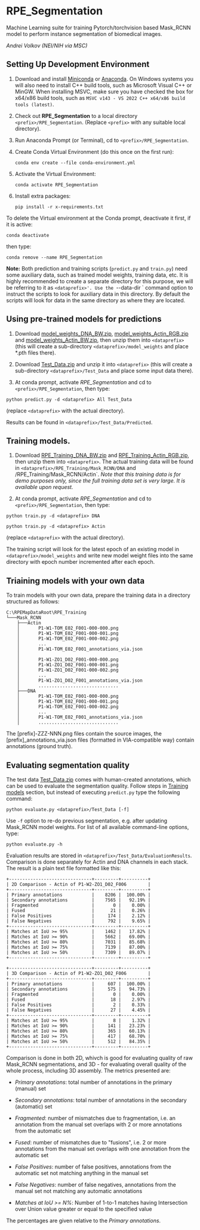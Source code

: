 # RPE_Segmentation

Machine Learning suite for training Pytorch/torchvision based Mask_RCNN model to perform
instance segmentation of biomedical images.

*Andrei Volkov (NEI/NIH via MSC)*

## Setting Up Development Environment

1. Download and install [Miniconda](https://docs.conda.io/en/latest/miniconda.html)
or [Anaconda](https://www.anaconda.com/products/individual). On Windows systems you will
also need to install C++ build tools, such as Microsoft Visual C++ or MinGW. When installing MSVC,
make sure you have checked the box for x64/x86 build tools, such as
`MSVC v143 - VS 2022 C++ x64/x86 build tools (latest)`.

2. Check out **RPE_Segmentation** to a local directory `<prefix>/RPE_Segmentation`.
(Replace `<prefix>` with any suitable local directory).

3. Run Anaconda Prompt (or Terminal), cd to `<prefix>/RPE_Segmentation`.

4. Create Conda Virtual Environment (do this once on the first run):

	`conda env create --file conda-environment.yml`
   
5. Activate the Virtual Environment:

	`conda activate RPE_Segmentation`
	
6. Install extra packages:

	`pip install -r x-requirements.txt`
   
To delete the Virtual environment at the Conda prompt, deactivate it first, if it is active:

`conda deactivate`

then type:

`conda remove --name RPE_Segmentation`


**Note:** Both prediction and training scripts (`predict.py` and `train.py`) need some auxiliary data, such
as trained model weights, training data, etc. It is highly recommended to create a separate directory for
this purpose, we will be referring to it as `<dataprefix>'. Use the `--data-dir <dataprefix>` command option to
instruct the scripts to look for auxiliary data in this directory. By default the scripts will look for data
in the same directory as where they are located.

## Using pre-trained models for predictions

1. Download [model_weights_DNA_BW.zip](https://github.com/NIH-NEI/RPE_Segmentation/releases/download/pretrained/model_weights_DNA_BW.zip),
[model_weights_Actin_RGB.zip](https://github.com/NIH-NEI/RPE_Segmentation/releases/download/pretrained/model_weights_Actin_RGB.zip)
and [model_weights_Actin_BW.zip](https://github.com/NIH-NEI/RPE_Segmentation/releases/download/pretrained/model_weights_Actin_BW.zip), then
unzip them into `<dataprefix>` (this will create a sub-directory `<dataprefix>/model_weights` and place *.pth
files there).

2. Download [Test_Data.zip](https://github.com/NIH-NEI/RPE_Segmentation/releases/download/testdata/Test_Data.zip)
and unzip it into `<dataprefix>` (this will create a sub-directory `<dataprefix>/Test_Data`
and place some input data there).

3. At conda prompt, activate *RPE_Segmentation* and cd to `<prefix>/RPE_Segmentation`, then type:

`python predict.py -d <dataprefix> All Test_Data`

(replace `<dataprefix>` with the actual directory).

Results can be found in `<dataprefix>/Test_Data/Predicted`.

## Training models.

1. Download [RPE_Training_DNA_BW.zip](https://github.com/NIH-NEI/RPE_Segmentation/releases/download/training/RPE_Training_DNA_BW.zip)
and [RPE_Training_Actin_RGB.zip](https://github.com/NIH-NEI/RPE_Segmentation/releases/download/training/RPE_Training_Actin_RGB.zip),
then unzip them into `<dataprefix>`.
The actual training data will be found in `<dataprefix>/RPE_Training/Mask_RCNN/DNA` and
<dataprefix>/RPE_Training/Mask_RCNN/Actin`. *Note that this training data is for demo purposes only, since
the full training data set is very large. It is available upon request.*

2. At conda prompt, activate *RPE_Segmentation* and cd to `<prefix>/RPE_Segmentation`, then type:

`python train.py -d <dataprefix> DNA`

`python train.py -d <dataprefix> Actin`

(replace `<dataprefix>` with the actual directory).

The training script will look for the latest epoch of an existing model in `<dataprefix>/model_weights` and
write new model weight files into the same directory with epoch number incremented after each epoch.

## Triaining models with your own data

To train models with your own data, prepare the training data in a directory structured as follows:

```
C:\RPEMapDataRoot\RPE_Training
└───Mask_RCNN
    ├───Actin
    │       P1-W1-TOM_E02_F001-000-000.png
    │       P1-W1-TOM_E02_F001-000-001.png
    │       P1-W1-TOM_E02_F001-000-002.png
    │       ...
    │       P1-W1-TOM_E02_F001_annotations_via.json
    │
    │       P1-W1-ZO1_D02_F001-000-000.png
    │       P1-W1-ZO1_D02_F001-000-001.png
    │       P1-W1-ZO1_D02_F001-000-002.png
    │       ...
    │       P1-W1-ZO1_D02_F001_annotations_via.json
    │       ..............................
    ├───DNA
    │       P1-W1-TOM_E02_F001-000-000.png
    │       P1-W1-TOM_E02_F001-000-001.png
    │       P1-W1-TOM_E02_F001-000-002.png
    │       ...
    │       P1-W1-TOM_E02_F001_annotations_via.json
    │       ..............................
```

The [prefix]-ZZZ-NNN.png files contain the source images, the [prefix]_annotations_via.json files
(formatted in VIA-compatible way) contain annotations (ground truth).

## Evaluating segmentation quality

The test data [Test_Data.zip](https://github.com/NIH-NEI/RPE_Segmentation/releases/download/testdata/Test_Data.zip)
comes with human-created annotations, which can be used to evaluate the segmentation quality.
Follow steps in [Training models](#training-models) section, but instead of executing `predict.py`
type the following command:

`python evaluate.py <dataprefix>/Test_Data [-f]`

Use `-f` option to re-do previous segmentation, e.g. after updating Mask_RCNN model weights. For list of all available
command-line options, type:

`python evaluate.py -h`

Evaluation results are stored in `<dataprefix>/Test_Data/EvaluationResults`. Comparison is done separately for Actin
and DNA channels in each stack. The result is a plain text file formatted like this:

```
+-------------------------------+---------+----------+
| 2D Comparison - Actin of P1-W2-ZO1_D02_F006        |
+-------------------------------+---------+----------+
| Primary annotations           |    8206 |  100.00% |
| Secondary annotations         |    7565 |   92.19% |
| Fragmented                    |       0 |    0.00% |
| Fused                         |      21 |    0.26% |
| False Positives               |     174 |    2.12% |
| False Negatives               |     792 |    9.65% |
+-------------------------------+---------+----------+
| Matches at IoU >= 95%         |    1462 |   17.82% |
| Matches at IoU >= 90%         |    5662 |   69.00% |
| Matches at IoU >= 80%         |    7031 |   85.68% |
| Matches at IoU >= 75%         |    7139 |   87.00% |
| Matches at IoU >= 50%         |    7309 |   89.07% |
+-------------------------------+---------+----------+

+-------------------------------+---------+----------+
| 3D Comparison - Actin of P1-W2-ZO1_D02_F006        |
+-------------------------------+---------+----------+
| Primary annotations           |     607 |  100.00% |
| Secondary annotations         |     575 |   94.73% |
| Fragmented                    |       0 |    0.00% |
| Fused                         |      18 |    2.97% |
| False Positives               |       2 |    0.33% |
| False Negatives               |      27 |    4.45% |
+-------------------------------+---------+----------+
| Matches at IoU >= 95%         |       8 |    1.32% |
| Matches at IoU >= 90%         |     141 |   23.23% |
| Matches at IoU >= 80%         |     365 |   60.13% |
| Matches at IoU >= 75%         |     417 |   68.70% |
| Matches at IoU >= 50%         |     512 |   84.35% |
+-------------------------------+---------+----------+
```

Comparison is done in both 2D, whivch is good for evaluating quality of raw Mask_RCNN segmentations, and 3D - for evaluating
overall quality of the whole process, including 3D assembly. The metrics presented are:

- *Primary annotations*: total number of annotations in the primary (manual) set

- *Secondary annotations*: total number of annotations in the secondary (automatic) set

- *Fragmented*: number of mismatches due to fragmentation, i.e. an annotation from the manual set overlaps with 2 or more
annotations from the automatic set

- *Fused*: number of mismatches due to "fusions", i.e. 2 or more annotations from the manual set overlaps with one annotation
from the automatic set

- *False Positives*: number of false positives, annotations from the automatic set not matching anything in the manual set

- *False Negatives*: number of false negatives, annotations from the manual set not matching any automatic annotations

- *Matches at IoU >= N%*: Number of 1-to-1 matches having Intersection over Union value greater or equal to the specified value

The percentages are given relative to the *Primary annotations*.

